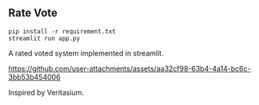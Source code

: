 ## Rate Vote

```
pip install -r requirement.txt
streamlit run app.py
```

A rated voted system implemented in streamlit.

https://github.com/user-attachments/assets/aa32cf98-63b4-4a14-bc6c-3bb53b454006

Inspired by Veritasium.
